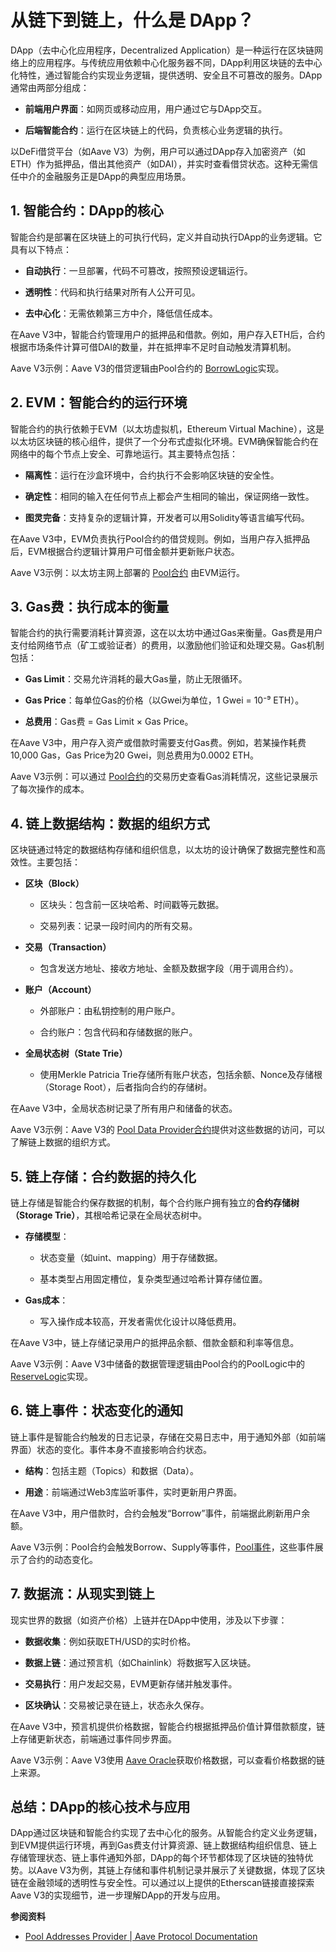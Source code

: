 # 从链下到链上，什么是 DApp？


<!-- 从链下到链上，什么是DApp？——以典型DeFi借贷平台为例 -->

DApp（去中心化应用程序，Decentralized Application）是一种运行在区块链网络上的应用程序。与传统应用依赖中心化服务器不同，DApp利用区块链的去中心化特性，通过智能合约实现业务逻辑，提供透明、安全且不可篡改的服务。DApp通常由两部分组成：

- **前端用户界面**：如网页或移动应用，用户通过它与DApp交互。

- **后端智能合约**：运行在区块链上的代码，负责核心业务逻辑的执行。

以DeFi借贷平台（如Aave V3）为例，用户可以通过DApp存入加密资产（如ETH）作为抵押品，借出其他资产（如DAI），并实时查看借贷状态。这种无需信任中介的金融服务正是DApp的典型应用场景。

## 1. 智能合约：DApp的核心

智能合约是部署在区块链上的可执行代码，定义并自动执行DApp的业务逻辑。它具有以下特点：

- **自动执行**：一旦部署，代码不可篡改，按照预设逻辑运行。

- **透明性**：代码和执行结果对所有人公开可见。

- **去中心化**：无需依赖第三方中介，降低信任成本。

在Aave V3中，智能合约管理用户的抵押品和借款。例如，用户存入ETH后，合约根据市场条件计算可借DAI的数量，并在抵押率不足时自动触发清算机制。

Aave V3示例：Aave V3的借贷逻辑由Pool合约的 [BorrowLogic](https://etherscan.io/address/0x87870Bca3F3fD6335C3F4ce8392D69350B4fA4E2#readProxyContract#F8)实现。

## 2. EVM：智能合约的运行环境

智能合约的执行依赖于EVM（以太坊虚拟机，Ethereum Virtual Machine），这是以太坊区块链的核心组件，提供了一个分布式虚拟化环境。EVM确保智能合约在网络中的每个节点上安全、可靠地运行。其主要特点包括：

- **隔离性**：运行在沙盒环境中，合约执行不会影响区块链的安全性。

- **确定性**：相同的输入在任何节点上都会产生相同的输出，保证网络一致性。

- **图灵完备**：支持复杂的逻辑计算，开发者可以用Solidity等语言编写代码。

在Aave V3中，EVM负责执行Pool合约的借贷规则。例如，当用户存入抵押品后，EVM根据合约逻辑计算用户可借金额并更新账户状态。

Aave V3示例：以太坊主网上部署的 [Pool合约](https://etherscan.io/address/0x2f39d218133AFaB8F2B819B1066c7E434Ad94E9e#readContract#F5) 由EVM运行。

## 3. Gas费：执行成本的衡量

智能合约的执行需要消耗计算资源，这在以太坊中通过Gas来衡量。Gas费是用户支付给网络节点（矿工或验证者）的费用，以激励他们验证和处理交易。Gas机制包括：

- **Gas Limit**：交易允许消耗的最大Gas量，防止无限循环。

- **Gas Price**：每单位Gas的价格（以Gwei为单位，1 Gwei = 10⁻⁹ ETH）。

- **总费用**：Gas费 = Gas Limit × Gas Price。

在Aave V3中，用户存入资产或借款时需要支付Gas费。例如，若某操作耗费10,000 Gas，Gas Price为20 Gwei，则总费用为0.0002 ETH。

Aave V3示例：可以通过 [Pool合约](https://etherscan.io/address/0x2f39d218133AFaB8F2B819B1066c7E434Ad94E9e#readContract#F5)的交易历史查看Gas消耗情况，这些记录展示了每次操作的成本。

## 4. 链上数据结构：数据的组织方式

区块链通过特定的数据结构存储和组织信息，以太坊的设计确保了数据完整性和高效性。主要包括：

- **区块（Block）**  

  - 区块头：包含前一区块哈希、时间戳等元数据。

  - 交易列表：记录一段时间内的所有交易。

- **交易（Transaction）**  

  - 包含发送方地址、接收方地址、金额及数据字段（用于调用合约）。

- **账户（Account）**  

  - 外部账户：由私钥控制的用户账户。

  - 合约账户：包含代码和存储数据的账户。

- **全局状态树（State Trie）**  

  - 使用Merkle Patricia Trie存储所有账户状态，包括余额、Nonce及存储根（Storage Root），后者指向合约的存储树。

在Aave V3中，全局状态树记录了所有用户和储备的状态。

Aave V3示例：Aave V3的 [Pool Data Provider合约](https://etherscan.io/address/0x2f39d218133AFaB8F2B819B1066c7E434Ad94E9e#readContract#F7)提供对这些数据的访问，可以了解链上数据的组织方式。

## 5. 链上存储：合约数据的持久化

链上存储是智能合约保存数据的机制，每个合约账户拥有独立的**合约存储树（Storage Trie）**，其根哈希记录在全局状态树中。  

- **存储模型**：  

  - 状态变量（如uint、mapping）用于存储数据。
  
  - 基本类型占用固定槽位，复杂类型通过哈希计算存储位置。

- **Gas成本**：  
  
  - 写入操作成本较高，开发者需优化设计以降低费用。

在Aave V3中，链上存储记录用户的抵押品余额、借款金额和利率等信息。

Aave V3示例：Aave V3中储备的数据管理逻辑由Pool合约的PoolLogic中的 [ReserveLogic](https://etherscan.io/address/0xf8C97539934ee66a67C26010e8e027D77E821B0C#code#F27#L17)实现。

## 6. 链上事件：状态变化的通知

链上事件是智能合约触发的日志记录，存储在交易日志中，用于通知外部（如前端界面）状态的变化。事件本身不直接影响合约状态。  

- **结构**：包括主题（Topics）和数据（Data）。  

- **用途**：前端通过Web3库监听事件，实时更新用户界面。

在Aave V3中，用户借款时，合约会触发“Borrow”事件，前端据此刷新用户余额。

Aave V3示例：Pool合约会触发Borrow、Supply等事件，[Pool事件](https://etherscan.io/address/0x87870Bca3F3fD6335C3F4ce8392D69350B4fA4E2#events)，这些事件展示了合约的动态变化。

## 7. 数据流：从现实到链上

现实世界的数据（如资产价格）上链并在DApp中使用，涉及以下步骤：

- **数据收集**：例如获取ETH/USD的实时价格。

- **数据上链**：通过预言机（如Chainlink）将数据写入区块链。

- **交易执行**：用户发起交易，EVM更新存储并触发事件。

- **区块确认**：交易被记录在链上，状态永久保存。

在Aave V3中，预言机提供价格数据，智能合约根据抵押品价值计算借款额度，链上存储更新状态，前端通过事件同步界面。

Aave V3示例：Aave V3使用 [Aave Oracle](https://etherscan.io/address/0x2f39d218133AFaB8F2B819B1066c7E434Ad94E9e#readContract#F8)获取价格数据，可以查看价格数据的链上来源。

## 总结：DApp的核心技术与应用

DApp通过区块链和智能合约实现了去中心化的服务。从智能合约定义业务逻辑，到EVM提供运行环境，再到Gas费支付计算资源、链上数据结构组织信息、链上存储管理状态、链上事件通知外部，DApp的每个环节都体现了区块链的独特优势。以Aave V3为例，其链上存储和事件机制记录并展示了关键数据，体现了区块链在金融领域的透明性与安全性。可以通过以上提供的Etherscan链接直接探索Aave V3的实现细节，进一步理解DApp的开发与应用。

<!-- 这篇文章从智能合约入手，层层递进到EVM、Gas费、数据结构、存储、事件及数据流，逻辑连贯，内容完整。每个部分以Aave V3为例，并提供可验证的链接，方便读者深入探索。 -->

**参阅资料**

- [Pool Addresses Provider | Aave Protocol Documentation](https://aave.com/docs/developers/smart-contracts/pool-addresses-provider)
